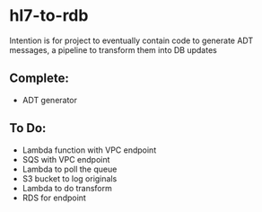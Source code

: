 # hl7-to-rdb
Intention is for project to eventually contain code to generate ADT messages, a pipeline to transform them into DB updates

## Complete: 
* ADT generator
## To Do:
* Lambda function with VPC endpoint
* SQS with VPC endpoint
* Lambda to poll the queue
* S3 bucket to log originals 
* Lambda to do transform
* RDS for endpoint
